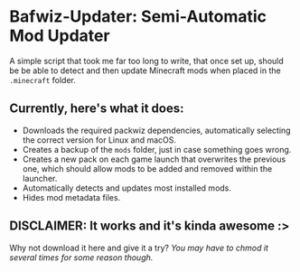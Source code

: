 # Bafwiz-Updater: Semi-Automatic Mod Updater
A simple script that took me far too long to write, that once set up, should be be able to detect and then update Minecraft mods when placed in the `.minecraft` folder.
## Currently, here's what it does:
* Downloads the required packwiz dependencies, automatically selecting the correct version for Linux and macOS.
* Creates a backup of the `mods` folder, just in case something goes wrong.
* Creates a new pack on each game launch that overwrites the previous one, which should allow mods to be added and removed within the launcher.
* Automatically detects and updates most installed mods.
* Hides mod metadata files.
## DISCLAIMER: It works and it's kinda awesome :>
Why not download it here and give it a try?
*You may have to chmod it several times for some reason though.*
